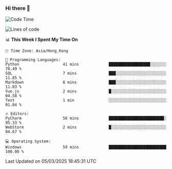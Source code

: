 ### Hi there 👋

<!--
**RoiexLee/RoiexLee** is a ✨ _special_ ✨ repository because its `README.md` (this file) appears on your GitHub profile.

Here are some ideas to get you started:

- 🔭 I’m currently working on ...
- 🌱 I’m currently learning ...
- 👯 I’m looking to collaborate on ...
- 🤔 I’m looking for help with ...
- 💬 Ask me about ...
- 📫 How to reach me: ...
- 😄 Pronouns: ...
- ⚡ Fun fact: ...
-->

<!--START_SECTION:waka-->
![Code Time](http://img.shields.io/badge/Code%20Time-1%2C088%20hrs%204%20mins-blue)

![Lines of code](https://img.shields.io/badge/From%20Hello%20World%20I%27ve%20Written-42.6%20thousand%20lines%20of%20code-blue)

📊 **This Week I Spent My Time On** 

```text
🕑︎ Time Zone: Asia/Hong_Kong

💬 Programming Languages: 
Python                   41 mins             ██████████████████░░░░░░░   70.49 % 
SQL                      7 mins              ███░░░░░░░░░░░░░░░░░░░░░░   11.85 % 
Markdown                 6 mins              ███░░░░░░░░░░░░░░░░░░░░░░   11.03 % 
Vue.js                   2 mins              █░░░░░░░░░░░░░░░░░░░░░░░░   04.58 % 
Text                     1 min               ░░░░░░░░░░░░░░░░░░░░░░░░░   01.84 % 

🔥 Editors: 
PyCharm                  56 mins             ████████████████████████░   95.33 % 
WebStorm                 2 mins              █░░░░░░░░░░░░░░░░░░░░░░░░   04.67 % 

💻 Operating System: 
Windows                  59 mins             █████████████████████████   100.00 % 
```


 Last Updated on 05/03/2025 18:45:31 UTC
<!--END_SECTION:waka-->
